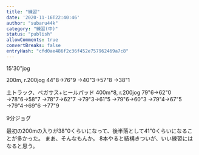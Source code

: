 ```yaml
---
title: "練習"
date: '2020-11-16T22:40:46'
author: "subaru44k"
category: "練習(中)"
status: "publish"
allowComments: true
convertBreaks: false
entryHash: "cfd0ae486f2c36f452e757962469a7c8"
---
```

15'30"jog

200m, r.200jog
44"8→76"9
→40"3→57"8
→38"1

土トラック、ペガサス+ヒールパッド
400m*8, r.200jog
79"6→62"0
→78"6→58"7
→78"7→62"7
→79"3→61"5
→79"6→60"3
→79"4→67"5
→79"4→69"6
→77"9

9分ジョグ

最初の200mの入りが38"0くらいになって、後半落として41"0くらいになることが多かった。
まあ、そんなもんか。
8本やると結構きついが、いい練習にはなると思う。
